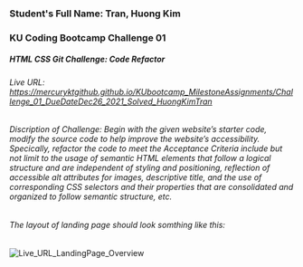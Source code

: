 ### Student's Full Name: Tran, Huong Kim  
### KU Coding Bootcamp Challenge 01
##### HTML CSS Git Challenge: Code Refactor

###### Live URL: https://mercuryktgithub.github.io/KUbootcamp_MilestoneAssignments/Challenge_01_DueDateDec26_2021_Solved_HuongKimTran
###### Discription of Challenge: Begin with the given website’s starter code, modify the source code to help improve the website’s accessibility. Specically, refactor the code to meet the Acceptance Criteria include but not limit to the usage of semantic HTML elements that follow a logical structure and are independent of styling and positioning, reflection of accessible alt attributes for images, descriptive title, and the use of corresponding CSS selectors and their properties that are consolidated and organized to follow semantic structure, etc.
###### The layout of landing page should look somthing like this:
![Live_URL_LandingPage_Overview](https://user-images.githubusercontent.com/95730728/147395944-28c61ec8-1745-4874-b24c-9e12ca5216fd.png)
